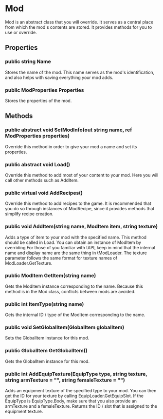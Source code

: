 # Mod

Mod is an abstract class that you will override. It serves as a central place from which the mod's contents are stored. It provides methods for you to use or override.

## Properties

### public string Name

Stores the name of the mod. This name serves as the mod's identification, and also helps with saving everything your mod adds.

### public ModProperties Properties

Stores the properties of the mod.

## Methods

### public abstract void SetModInfo(out string name, ref ModProperties properties)

Override this method in order to give your mod a name and set its properties.

### public abstract void Load()

Override this method to add most of your content to your mod. Here you will call other methods such as AddItem.

### public virtual void AddRecipes()

Override this method to add recipes to the game. It is recommended that you do so through instances of ModRecipe, since it provides methods that simplify recipe creation.

### public void AddItem(string name, ModItem item, string texture)

Adds a type of item to your mod with the specified name. This method should be called in Load. You can obtain an instance of ModItem by overriding For those of you familiar with tAPI, keep in mind that the internal name and display name are the same thing in tModLoader. The texture parameter follows the same format for texture names of ModLoader.GetTexture.

### public ModItem GetItem(string name)

Gets the ModItem instance corresponding to the name. Because this method is in the Mod class, conflicts between mods are avoided.

### public int ItemType(string name)

Gets the internal ID / type of the ModItem corresponding to the name.

### public void SetGlobalItem(GlobalItem globalItem)

Sets the GlobalItem instance for this mod.

### public GlobalItem GetGlobalItem()

Gets the GlobalItem instance for this mod.

### public int AddEquipTexture(EquipType type, string texture, string armTexture = "", string femaleTexture = "")

Adds an equipment texture of the specified type to your mod. You can then get the ID for your texture by calling EquipLoader.GetEquipSlot. If the EquipType is EquipType.Body, make sure that you also provide an armTexture and a femaleTexture. Returns the ID / slot that is assigned to the equipment texture.